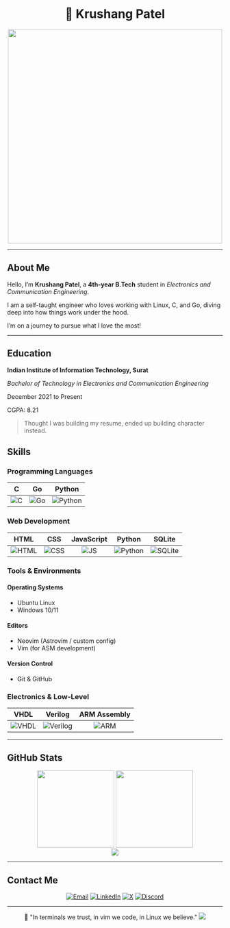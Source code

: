 <h1 align="center"> 🐧 Krushang Patel</h1>

<div align="center">

<img src="https://user-images.githubusercontent.com/74038190/225813708-98b745f2-7d22-48cf-9150-083f1b00d6c9.gif" width="500"> </div>

---

## About Me

Hello, I’m **Krushang Patel**, a **4th-year B.Tech** student in _Electronics and Communication Engineering_.

I am a self-taught engineer who loves working with Linux, C, and Go, diving deep into how things work under the hood.

I’m on a journey to pursue what I love the most!

---

## Education

**Indian Institute of Information Technology, Surat**

_Bachelor of Technology in Electronics and Communication Engineering_

December 2021 to Present

CGPA: 8.21

> Thought I was building my resume, ended up building character instead.

## Skills

### Programming Languages

|                                          C                                           |                                           Go                                            |                                               Python                                                |
| :----------------------------------------------------------------------------------: | :-------------------------------------------------------------------------------------: | :-------------------------------------------------------------------------------------------------: |
| ![C](https://img.shields.io/badge/C-%2300599C.svg?style=flat&logo=c&logoColor=white) | ![Go](https://img.shields.io/badge/Go-%2300ADD8.svg?style=flat&logo=go&logoColor=white) | ![Python](https://img.shields.io/badge/Python-%2314354C.svg?style=flat&logo=python&logoColor=white) |

### Web Development

|                                              HTML                                               |                                             CSS                                              |                                               JavaScript                                                |                                               Python                                                |                                               SQLite                                                |
| :---------------------------------------------------------------------------------------------: | :------------------------------------------------------------------------------------------: | :-----------------------------------------------------------------------------------------------------: | :-------------------------------------------------------------------------------------------------: | :-------------------------------------------------------------------------------------------------: |
| ![HTML](https://img.shields.io/badge/HTML5-%23E34F26.svg?style=flat&logo=html5&logoColor=white) | ![CSS](https://img.shields.io/badge/CSS3-%231572B6.svg?style=flat&logo=css3&logoColor=white) | ![JS](https://img.shields.io/badge/JavaScript-%23F7DF1E.svg?style=flat&logo=javascript&logoColor=black) | ![Python](https://img.shields.io/badge/Python-%2314354C.svg?style=flat&logo=python&logoColor=white) | ![SQLite](https://img.shields.io/badge/SQLite-%2307405e.svg?style=flat&logo=sqlite&logoColor=white) |

### Tools & Environments

#### Operating Systems

- Ubuntu Linux
- Windows 10/11

#### Editors

- Neovim (Astrovim / custom config)
- Vim (for ASM development)

#### Version Control

- Git & GitHub

### Electronics & Low-Level

|                                               VHDL                                               |                                                Verilog                                                 |                                ARM Assembly                                |
| :----------------------------------------------------------------------------------------------: | :----------------------------------------------------------------------------------------------------: | :------------------------------------------------------------------------: |
| ![VHDL](https://img.shields.io/badge/VHDL-%23A67B5B.svg?style=flat&logo=verilog&logoColor=white) | ![Verilog](https://img.shields.io/badge/Verilog-%23b6b6b6.svg?style=flat&logo=verilog&logoColor=black) | ![ARM](https://img.shields.io/badge/ARM-Assembly-%230097C4.svg?style=flat) |

---

## GitHub Stats

<div align="center">
  <img height="180em" src="https://github-readme-stats.vercel.app/api?username=krushangptl&show_icons=true&theme=catppuccin_mocha&include_all_commits=true&count_private=true&hide_border=true"/>
  <img height="180em" src="https://github-readme-stats.vercel.app/api/top-langs/?username=krushangptl&layout=compact&langs_count=6&theme=catppuccin_mocha&hide_border=true"/>
</div>
<div align="center">
  <img src="https://github-readme-streak-stats.herokuapp.com/?user=krushangptl&theme=catppuccin_mocha&hide_border=true" />
</div>

---

## Contact Me

<div align="center">

[![Email](https://img.shields.io/badge/Email-%23D14836.svg?style=for-the-badge&logo=gmail&logoColor=white)](mailto:krushang4201@gmail.com)
[![LinkedIn](https://img.shields.io/badge/LinkedIn-%230A66C2.svg?style=for-the-badge&logo=linkedin&logoColor=white)](https://www.linkedin.com/in/krushang-d-patel/)
[![X](https://img.shields.io/badge/X-%2315181F.svg?style=for-the-badge&logo=x&logoColor=white)](https://x.com/krushangdptl)
[![Discord](https://img.shields.io/badge/Discord-%237289DA.svg?style=for-the-badge&logo=discord&logoColor=white)](https://discordapp.com/users/krushangptl)

</div>

---

<div align="center">
🐧 "In terminals we trust, in vim we code, in Linux we believe."
<img src="https://capsule-render.vercel.app/api?type=waving&color=gradient&height=100&section=footer&text=Happy%20Coding!&fontSize=16&fontAlignY=65&desc=Thanks%20for%20visiting%20my%20profile&descAlignY=51&descAlign=center"/>
</div>
